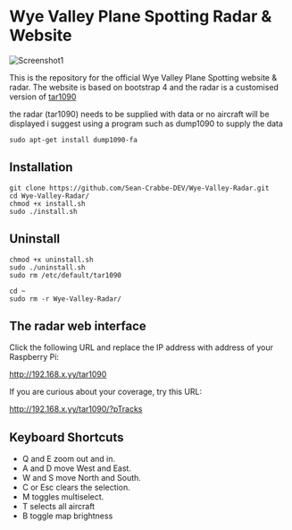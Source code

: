 # Wye Valley Plane Spotting Radar & Website

![Screenshot1](https://raw.githubusercontent.com/wiedehopf/tar1090/screenshots/screenshot3.png)

This is the repository for the official Wye Valley Plane Spotting website & radar. The website is based on bootstrap 4 and the radar is a customised version of <a href="https://github.com/wiedehopf/tar1090">tar1090</a> 

the radar (tar1090) needs to be supplied with data or no aircraft will be displayed i suggest using a program such as dump1090 to supply the data
```
sudo apt-get install dump1090-fa
```

## Installation

```
git clone https://github.com/Sean-Crabbe-DEV/Wye-Valley-Radar.git
cd Wye-Valley-Radar/
chmod +x install.sh
sudo ./install.sh
```

## Uninstall
```
chmod +x uninstall.sh
sudo ./uninstall.sh
sudo rm /etc/default/tar1090
```

```
cd ~
sudo rm -r Wye-Valley-Radar/
```

## The radar web interface

Click the following URL and replace the IP address with address of your Raspberry Pi:

http://192.168.x.yy/tar1090


If you are curious about your coverage, try this URL:

http://192.168.x.yy/tar1090/?pTracks


## Keyboard Shortcuts

- Q and E zoom out and in.
- A and D move West and East.
- W and S move North and South.
- C or Esc clears the selection.
- M toggles multiselect.
- T selects all aircraft
- B toggle map brightness


